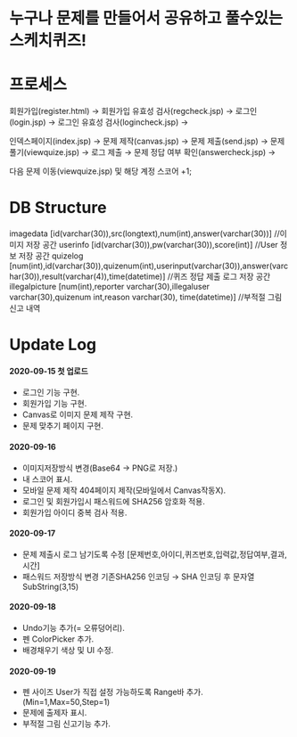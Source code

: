 # 누구나 문제를 만들어서 공유하고 풀수있는 스케치퀴즈!

# 프로세스

회원가입(register.html) → 회원가입 유효성 검사(regcheck.jsp) → 로그인(login.jsp) → 로그인 유효성 검사(logincheck.jsp) →

인덱스페이지(index.jsp) → 문제 제작(canvas.jsp) → 문제 제출(send.jsp) → 문제 풀기(viewquize.jsp) → 로그 제출 → 문제 정답 여부 확인(answercheck.jsp) →

다음 문제 이동(viewquize.jsp) 및 해당 계정 스코어 +1;

# DB Structure

imagedata [id(varchar(30)),src(longtext),num(int),answer(varchar(30))] //이미지 저장 공간
userinfo [id(varchar(30)),pw(varchar(30)),score(int)] //User 정보 저장 공간
quizelog [num(int),id(varchar(30)),quizenum(int),userinput(varchar(30)),answer(varchar(30)),result(varchar(4)),time(datetime)] //퀴즈 정답 제출 로그 저장 공간
illegalpicture [num(int),reporter varchar(30),illegaluser varchar(30),quizenum int,reason varchar(30), time(datetime)] //부적절 그림 신고 내역

# Update Log

#### 2020-09-15 첫 업로드

- 로그인 기능 구현.
- 회원가입 기능 구현.
- Canvas로 이미지 문제 제작 구현.
- 문제 맞추기 페이지 구현.

#### 2020-09-16

- 이미지저장방식 변경(Base64 → PNG로 저장.)
- 내 스코어 표시.
- 모바일 문제 제작 404페이지 제작(모바일에서 Canvas작동X).
- 로그인 및 회원가입시 패스워드에 SHA256 암호화 적용.
- 회원가입 아이디 중복 검사 적용.

#### 2020-09-17

- 문제 제출시 로그 남기도록 수정 [문제번호,아이디,퀴즈번호,입력값,정답여부,결과,시간]
- 패스워드 저장방식 변경 기존SHA256 인코딩 → SHA 인코딩 후 문자열 SubString(3,15)

#### 2020-09-18

- Undo기능 추가(= 오류덩어리).
- 펜 ColorPicker 추가.
- 배경채우기 색상 및 UI 수정.

#### 2020-09-19

- 펜 사이즈 User가 직접 설정 가능하도록 Range바 추가. (Min=1,Max=50,Step=1)
- 문제에 출제자 표시.
- 부적절 그림 신고기능 추가.
